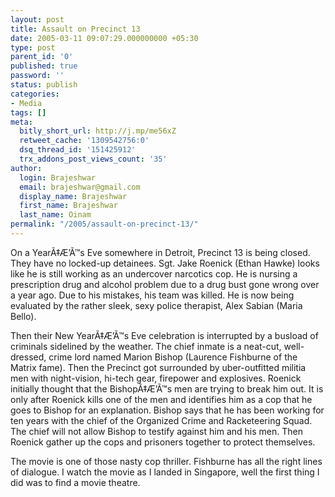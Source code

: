```yaml
---
layout: post
title: Assault on Precinct 13
date: 2005-03-11 09:07:29.000000000 +05:30
type: post
parent_id: '0'
published: true
password: ''
status: publish
categories:
- Media
tags: []
meta:
  bitly_short_url: http://j.mp/me56xZ
  retweet_cache: '1309542756:0'
  dsq_thread_id: '151425912'
  trx_addons_post_views_count: '35'
author:
  login: Brajeshwar
  email: brajeshwar@gmail.com
  display_name: Brajeshwar
  first_name: Brajeshwar
  last_name: Oinam
permalink: "/2005/assault-on-precinct-13/"
---
```

<p><?php ImgBlog("movies/AssaultonPrecinct13.jpg", 1, "Assault on Precinct 13", "http://www.ap13movie.com/");?>On a YearÃ‡Æ’Ã™s Eve somewhere in Detroit, Precinct 13 is being closed. They have no locked-up detainees. Sgt. Jake Roenick (Ethan Hawke) looks like he is still working as an undercover narcotics cop. He is nursing a prescription drug and alcohol problem due to a drug bust gone wrong over a year ago. Due to his mistakes, his team was killed. He is now being evaluated by the rather sleek, sexy police therapist, Alex Sabian (Maria Bello).</p>
<p>Then their New YearÃ‡Æ’Ã™s Eve celebration is interrupted by a busload of criminals sidelined by the weather. The chief inmate is a neat-cut, well-dressed, crime lord named Marion Bishop (Laurence Fishburne of the Matrix fame). Then the Precinct got surrounded by uber-outfitted militia men with night-vision, hi-tech gear, firepower and explosives. Roenick initially thought that the BishopÃ‡Æ’Ã™s men are trying to break him out. It is only after Roenick kills one of the men and identifies him as a cop that he goes to Bishop for an explanation. Bishop says that he has been working for ten years with the chief of the Organized Crime and Racketeering Squad. The chief will not allow Bishop to testify against him and his men. Then Roenick gather up the cops and prisoners together to protect themselves.</p>
<p>The movie is one of those nasty cop thriller. Fishburne has all the right lines of dialogue. I watch the movie as I landed in Singapore, well the first thing I did was to find a movie theatre.</p>
